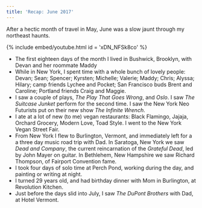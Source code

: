 ```yaml
---
title: 'Recap: June 2017'
---
```


After a hectic month of travel in May, June was a slow jaunt through my northeast haunts.

{% include embed/youtube.html id = 'xDN_NFSk8co' %}

- The first eighteen days of the month I lived in Bushwick, Brooklyn, with Devan and her roommate Maddy
- While in New York, I spent time with a whole bunch of lovely people: Devan; Sean; Spencer; Kyrsten; Michelle; Valerie; Maddy; Chris; Alyssa; Hilary; camp friends Lychee and Pocket; San Francisco buds Brent and Caroline; Portland friends Craig and Maggie.
- I saw a couple of plays, _The Play That Goes Wrong_, and _Oslo_. I saw _The Suitcase Junket_ perform for the second time. I saw the New York Neo Futurists put on their new show _The Infinite Wrench_.
- I ate at a lot of new (to me) vegan restaurants: Black Flamingo, Jajaja, Orchard Grocery, Modern Love, Toad Style. I went to the New York Vegan Street Fair.
- From New York I flew to Burlington, Vermont, and immediately left for a a three day music road trip with Dad. In Saratoga, New York we saw _Dead and Company_, the current reincarnation of the _Grateful Dead_, led by John Mayer on guitar. In Bethlehem, New Hampshire we saw Richard Thompson, of Fairport Convention fame.
- I took four days of solo time at Perch Pond, working during the day, and painting or writing at night.
- I turned 29 years old, and had birthday dinner with Mom in Burlington, at Revolution Kitchen.
- Just before the days slid into July, I saw _The DuPont Brothers_ with Dad, at Hotel Vermont.
